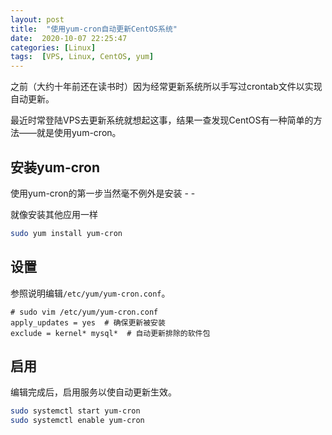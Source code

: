 ```yaml
---
layout: post
title:  "使用yum-cron自动更新CentOS系统"
date:  2020-10-07 22:25:47
categories: [Linux]
tags:  [VPS, Linux, CentOS, yum]
---
```


之前（大约十年前还在读书时）因为经常更新系统所以手写过crontab文件以实现自动更新。

最近时常登陆VPS去更新系统就想起这事，结果一查发现CentOS有一种简单的方法——就是使用yum-cron。

## 安装yum-cron
使用yum-cron的第一步当然毫不例外是安装 - -

就像安装其他应用一样

```bash
sudo yum install yum-cron
```

## 设置

参照说明编辑```/etc/yum/yum-cron.conf```。

```vim
# sudo vim /etc/yum/yum-cron.conf
apply_updates = yes  # 确保更新被安装
exclude = kernel* mysql*  # 自动更新排除的软件包
```

## 启用
编辑完成后，启用服务以使自动更新生效。
```bash
sudo systemctl start yum-cron
sudo systemctl enable yum-cron
```

